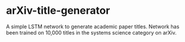 # arXiv-title-generator
A simple LSTM network to generate academic paper titles. Network has been trained on 10,000 titles in the systems science category on arXiv.

